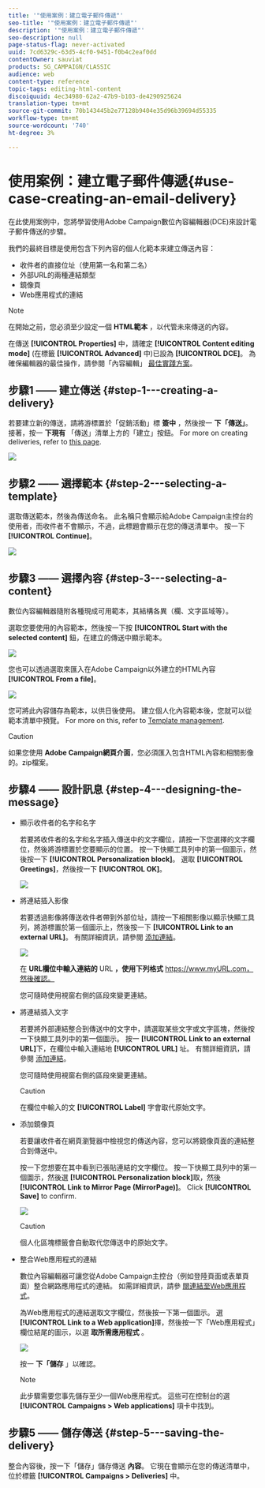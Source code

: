 ```yaml
---
title: '"使用案例：建立電子郵件傳遞"'
seo-title: '"使用案例：建立電子郵件傳遞"'
description: '"使用案例：建立電子郵件傳遞"'
seo-description: null
page-status-flag: never-activated
uuid: 7cd6329c-63d5-4cf0-9451-f0b4c2eaf0dd
contentOwner: sauviat
products: SG_CAMPAIGN/CLASSIC
audience: web
content-type: reference
topic-tags: editing-html-content
discoiquuid: 4ec34980-62a2-47b9-b103-de4290925624
translation-type: tm+mt
source-git-commit: 70b143445b2e77128b9404e35d96b39694d55335
workflow-type: tm+mt
source-wordcount: '740'
ht-degree: 3%

---
```



# 使用案例：建立電子郵件傳遞{#use-case-creating-an-email-delivery}

在此使用案例中，您將學習使用Adobe Campaign數位內容編輯器(DCE)來設計電子郵件傳送的步驟。

我們的最終目標是使用包含下列內容的個人化範本來建立傳送內容：

* 收件者的直接位址（使用第一名和第二名）
* 外部URL的兩種連結類型
* 鏡像頁
* Web應用程式的連結

>[!NOTE]
>
>在開始之前，您必須至少設定一個 **HTML範本** ，以代管未來傳送的內容。
>
>在傳送 **[!UICONTROL Properties]** 中，請確定 **[!UICONTROL Content editing mode]** (在標籤 **[!UICONTROL Advanced]** 中)已設為 **[!UICONTROL DCE]**。 為確保編輯器的最佳操作，請參閱「內容編輯」 [最佳實踐方案](../../web/using/content-editing-best-practices.md)。

## 步驟1 —— 建立傳送 {#step-1---creating-a-delivery}

若要建立新的傳送，請將游標置於「促銷活動」標 **簽中** ，然後按一 **下「傳送」**。 接著，按一 **下現有** 「傳送」清單上方的「建立」按鈕。 For more on creating deliveries, refer to [this page](../../delivery/using/about-email-channel.md).

![](assets/delivery_step_1.png)

## 步驟2 —— 選擇範本 {#step-2---selecting-a-template}

選取傳送範本，然後為傳送命名。 此名稱只會顯示給Adobe Campaign主控台的使用者，而收件者不會顯示，不過，此標題會顯示在您的傳送清單中。 按一下 **[!UICONTROL Continue]**。

![](assets/dce_delivery_model.png)

## 步驟3 —— 選擇內容 {#step-3---selecting-a-content}

數位內容編輯器隨附各種現成可用範本，其結構各異（欄、文字區域等）。

選取您要使用的內容範本，然後按一下按 **[!UICONTROL Start with the selected content]** 鈕，在建立的傳送中顯示範本。

![](assets/dce_select_model.png)

您也可以透過選取來匯入在Adobe Campaign以外建立的HTML內容 **[!UICONTROL From a file]**。

![](assets/dce_select_from_file_template.png)

您可將此內容儲存為範本，以供日後使用。 建立個人化內容範本後，您就可以從範本清單中預覽。 For more on this, refer to [Template management](../../web/using/template-management.md).

>[!CAUTION]
>
>如果您使用 **Adobe Campaign網頁介面**，您必須匯入包含HTML內容和相關影像的。zip檔案。

## 步驟4 —— 設計訊息 {#step-4---designing-the-message}

* 顯示收件者的名字和名字

   若要將收件者的名字和名字插入傳送中的文字欄位，請按一下您選擇的文字欄位，然後將游標置於您要顯示的位置。 按一下快顯工具列中的第一個圖示，然後按一下 **[!UICONTROL Personalization block]**。 選取 **[!UICONTROL Greetings]**，然後按一下 **[!UICONTROL OK]**。

   ![](assets/dce_personalizationblock_greetings.png)

* 將連結插入影像

   若要透過影像將傳送收件者帶到外部位址，請按一下相關影像以顯示快顯工具列，將游標置於第一個圖示上，然後按一下 **[!UICONTROL Link to an external URL]**。 有關詳細資訊，請參閱 [添加連結](../../web/using/editing-content.md#adding-a-link)。

   ![](assets/dce_externalpage.png)

   在 **URL欄位中輸入連結的** URL **，使用下列格式** https://www.myURL.com，然後確認。

   您可隨時使用視窗右側的區段來變更連結。

* 將連結插入文字

   若要將外部連結整合到傳送中的文字中，請選取某些文字或文字區塊，然後按一下快顯工具列中的第一個圖示。 按一 **[!UICONTROL Link to an external URL]**&#x200B;下，在欄位中輸入連結地 **[!UICONTROL URL]** 址。 有關詳細資訊，請參閱 [添加連結](../../web/using/editing-content.md#adding-a-link)。

   您可隨時使用視窗右側的區段來變更連結。

   >[!CAUTION]
   >
   >在欄位中輸入的文 **[!UICONTROL Label]** 字會取代原始文字。

* 添加鏡像頁

   若要讓收件者在網頁瀏覽器中檢視您的傳送內容，您可以將鏡像頁面的連結整合到傳送中。

   按一下您想要在其中看到已張貼連結的文字欄位。 按一下快顯工具列中的第一個圖示，然後選 **[!UICONTROL Personalization block]**&#x200B;取，然後 **[!UICONTROL Link to Mirror Page (MirrorPage)]**。 Click **[!UICONTROL Save]** to confirm.

   ![](assets/dce_mirrorpage.png)

   >[!CAUTION]
   >
   >個人化區塊標籤會自動取代您傳送中的原始文字。

* 整合Web應用程式的連結

   數位內容編輯器可讓您從Adobe Campaign主控台（例如登陸頁面或表單頁面）整合網路應用程式的連結。 如需詳細資訊，請參 [閱連結至Web應用程式](../../web/using/editing-content.md#link-to-a-web-application)。

   為Web應用程式的連結選取文字欄位，然後按一下第一個圖示。 選 **[!UICONTROL Link to a Web application]**&#x200B;擇，然後按一下「Web應用程式」欄位結尾的圖示，以選 **取所需應用程式** 。

   ![](assets/dce_webapp.png)

   按一 **下「儲存** 」以確認。

   >[!NOTE]
   >
   >此步驟需要您事先儲存至少一個Web應用程式。 這些可在控制台的選 **[!UICONTROL Campaigns > Web applications]** 項卡中找到。

## 步驟5 —— 儲存傳送 {#step-5---saving-the-delivery}

整合內容後，按一下「儲存」儲存傳送 **內容**。 它現在會顯示在您的傳送清單中，位於標籤 **[!UICONTROL Campaigns > Deliveries]** 中。
